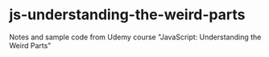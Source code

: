 # js-understanding-the-weird-parts
Notes and sample code from Udemy course "JavaScript: Understanding the Weird Parts"
